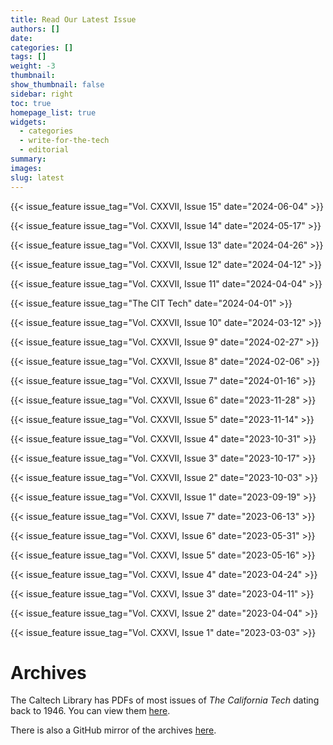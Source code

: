 ```yaml
---
title: Read Our Latest Issue
authors: []
date:
categories: []
tags: []
weight: -3
thumbnail: 
show_thumbnail: false
sidebar: right
toc: true
homepage_list: true
widgets:
  - categories
  - write-for-the-tech
  - editorial
summary: 
images:
slug: latest
---
```


{{< issue_feature issue_tag="Vol. CXXVII, Issue 15" date="2024-06-04" >}}

{{< issue_feature issue_tag="Vol. CXXVII, Issue 14" date="2024-05-17" >}}

{{< issue_feature issue_tag="Vol. CXXVII, Issue 13" date="2024-04-26" >}}

{{< issue_feature issue_tag="Vol. CXXVII, Issue 12" date="2024-04-12" >}}

{{< issue_feature issue_tag="Vol. CXXVII, Issue 11" date="2024-04-04" >}}

{{< issue_feature issue_tag="The CIT Tech" date="2024-04-01" >}}

{{< issue_feature issue_tag="Vol. CXXVII, Issue 10" date="2024-03-12" >}}

{{< issue_feature issue_tag="Vol. CXXVII, Issue 9" date="2024-02-27" >}}

{{< issue_feature issue_tag="Vol. CXXVII, Issue 8" date="2024-02-06" >}}

{{< issue_feature issue_tag="Vol. CXXVII, Issue 7" date="2024-01-16" >}}

{{< issue_feature issue_tag="Vol. CXXVII, Issue 6" date="2023-11-28" >}}

{{< issue_feature issue_tag="Vol. CXXVII, Issue 5" date="2023-11-14" >}}

{{< issue_feature issue_tag="Vol. CXXVII, Issue 4" date="2023-10-31" >}}

{{< issue_feature issue_tag="Vol. CXXVII, Issue 3" date="2023-10-17" >}}

{{< issue_feature issue_tag="Vol. CXXVII, Issue 2" date="2023-10-03" >}}

{{< issue_feature issue_tag="Vol. CXXVII, Issue 1" date="2023-09-19" >}}

{{< issue_feature issue_tag="Vol. CXXVI, Issue 7" date="2023-06-13" >}}

{{< issue_feature issue_tag="Vol. CXXVI, Issue 6" date="2023-05-31" >}}

{{< issue_feature issue_tag="Vol. CXXVI, Issue 5" date="2023-05-16" >}}

{{< issue_feature issue_tag="Vol. CXXVI, Issue 4" date="2023-04-24" >}}

{{< issue_feature issue_tag="Vol. CXXVI, Issue 3" date="2023-04-11" >}}

{{< issue_feature issue_tag="Vol. CXXVI, Issue 2" date="2023-04-04" >}}

{{< issue_feature issue_tag="Vol. CXXVI, Issue 1" date="2023-03-03" >}}

# Archives
The Caltech Library has PDFs of most issues of *The California Tech* dating back to 1946. You can view them [here](http://campuspubs.library.caltech.edu/view/publication/California_Tech/California_Tech.html).

There is also a GitHub mirror of the archives [here](https://github.com/The-California-Tech/all-the-california-techs).